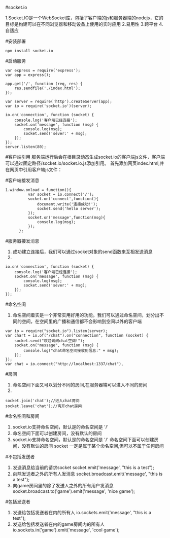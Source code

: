 #socket.io

1.Socket.IO是一个WebSocket库，包括了客户端的js和服务器端的nodejs，它的目标是构建可以在不同浏览器和移动设备上使用的实时应用
2.易用性
3.跨平台
4.自适应

#安装部署
```
npm install socket.io
```

#启动服务
```
var express = require('express');
var app = express();

app.get('/', function (req, res) {
    res.sendfile('./index.html');
});

var server = require('http').createServer(app);
var io = require('socket.io')(server);

io.on('connection', function (socket) {
    console.log('客户端已经连接');
    socket.on('message', function (msg) {
        console.log(msg);
        socket.send('sever:' + msg);
    });
});
server.listen(80);
```

#客户端引用
服务端运行后会在根目录动态生成socket.io的客户端js文件，客户端可以通过固定路径/socket.io/socket.io.js添加引用。 首先添加网页index.html,并在网页中引用客户端js文件：

#客户端接发消息
```
1.window.onload = function(){
          var socket = io.connect('/');
          socket.on('connect',function(){
              document.write('连接成功!');
              socket.send('hello server');
          });
          socket.on('message',function(msg){
              console.log(msg);
          });
      };
```

#服务器接发消息
1. 成功建立连接后，我们可以通过socket对象的send函数来互相发送消息
2.
```
io.on('connection', function (socket) {
    console.log('客户端已经连接');
    socket.on('message', function (msg) {
        console.log(msg);
        socket.send('sever:' + msg);
    });
});
```

#命名空间
1. 命名空间着实是一个非常实用好用的功能。我们可以通过命名空间，划分出不同的空间，在空间里的广播和通信都不会影响到空间以外的客户端
```
var io = require("socket.io").listen(server);
var chart = io.of("/chat").on("connection", function (socket) {
    socket.send("欢迎访问chat空间!");
    socket.on("message", function (msg) {
        console.log("chat命名空间接收到信息:" + msg);
    });
});
var chat = io.connect("http://localhost:1337/chat"),
```

#房间
1. 命名空间下面又可以划分不同的房间,在服务器端可以进入不同的房间
2.
```
socket.join('chat');//进入chat房间
socket.leave('chat');//离开chat房间
```
#命名空间和房间
1. socket.io支持命名空间，默认是的命名空间是 '/'
2. 命名空间下面可以创建房间，没有默认的房间
3. socket.io支持命名空间，默认是的命名空间是 '/'
   命名空间下面可以创建房间，没有默认的房间
   socket 一定是属于某个命名空间,但可以不属于任何房间


#不包括发送者
1. 发送消息给当前的请求socket socket.emit('message', "this is a test");
2. 向除发送者之外的所有人发消息 socket.broadcast.emit('message', "this is a test");
3. 向game房间里的除了发送人之外的所有用户发消息 socket.broadcast.to('game').emit('message', 'nice game');

#包括发送者
1. 发送给包括发送者在内的所有人 io.sockets.emit('message', "this is a test");
2. 发送给包括发送者在内的game房间内的所有人 io.sockets.in('game').emit('message', 'cool game');

